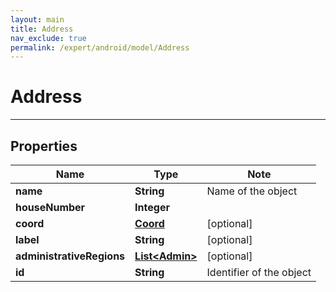 ```yaml
---
layout: main
title: Address
nav_exclude: true
permalink: /expert/android/model/Address
---
```


# Address

---

## Properties

Name | Type | Note
---- | ---- | ----
**name** | **String** | Name of the object 
**houseNumber** | **Integer** | 
**coord** | [**Coord**](Coord.md) | [optional] 
**label** | **String** | [optional] 
**administrativeRegions** | [**List&lt;Admin&gt;**](Admin.md) | [optional] 
**id** | **String** | Identifier of the object 

